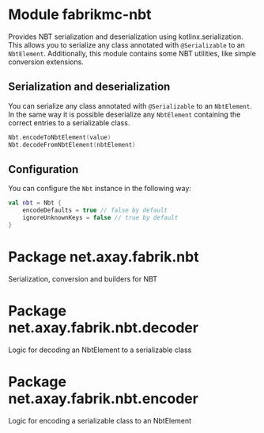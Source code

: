 # Module fabrikmc-nbt

Provides NBT serialization and deserialization using kotlinx.serialization. This allows you to serialize any class
annotated with `@Serializable` to an `NbtElement`. Additionally, this module contains some NBT utilities, like simple
conversion extensions.

## Serialization and deserialization

You can serialize any class annotated with `@Serializable` to an `NbtElement`. In the same way it is possible
deserialize any `NbtElement` containing the correct entries to a serializable class.

```kt
Nbt.encodeToNbtElement(value)
Nbt.decodeFromNbtElement(nbtElement)
```

## Configuration

You can configure the `Nbt` instance in the following way:

```kt
val nbt = Nbt {
    encodeDefaults = true // false by default
    ignoreUnknownKeys = false // true by default
}
```

# Package net.axay.fabrik.nbt

Serialization, conversion and builders for NBT

# Package net.axay.fabrik.nbt.decoder

Logic for decoding an NbtElement to a serializable class

# Package net.axay.fabrik.nbt.encoder

Logic for encoding a serializable class to an NbtElement
